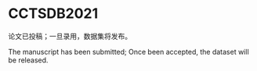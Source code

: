 # CCTSDB2021

论文已投稿；一旦录用，数据集将发布。

The manuscript has been submitted; Once been accepted, the dataset will be released.
